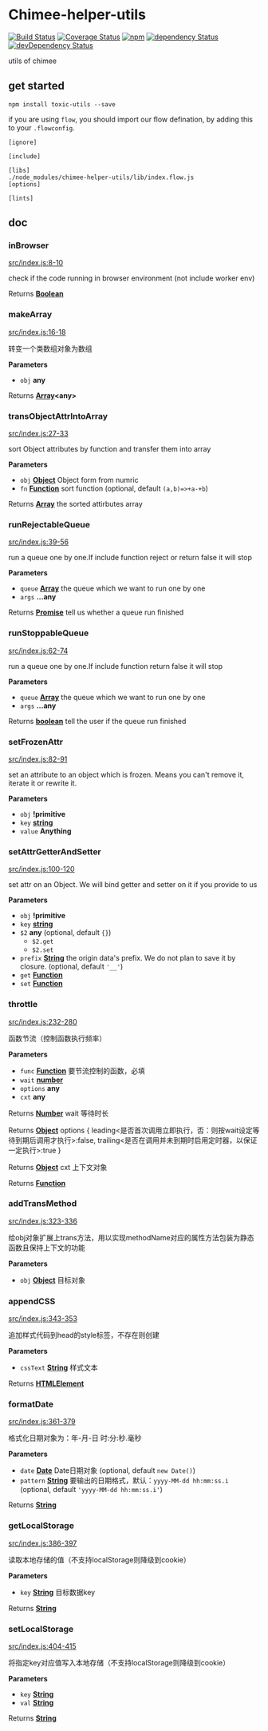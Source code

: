 # Chimee-helper-utils

[![Build Status](https://img.shields.io/travis/Chimeejs/chimee-helper-utils/master.svg?style=flat-square)](https://travis-ci.org/Chimeejs/chimee-helper-utils.svg?branch=master)
[![Coverage Status](https://img.shields.io/coveralls/Chimeejs/chimee-helper-utils/master.svg?style=flat-square)](https://coveralls.io/github/Chimeejs/chimee-helper-utils?branch=master)
[![npm](https://img.shields.io/npm/v/chimee-helper-utils.svg?colorB=brightgreen&style=flat-square)](https://www.npmjs.com/package/chimee-helper-utils)
[![dependency Status](https://david-dm.org/Chimeejs/chimee-helper-utils.svg)](https://david-dm.org/Chimeejs/chimee-helper-utils)
[![devDependency Status](https://david-dm.org/Chimeejs/chimee-helper-utils/dev-status.svg)](https://david-dm.org/Chimeejs/chimee-helper-utils?type=dev)

utils of chimee

## get started

```shell
npm install toxic-utils --save
```

if you are using `flow`, you should import our flow defination, by adding this to your `.flowconfig`.

```ya
[ignore]

[include]

[libs]
./node_modules/chimee-helper-utils/lib/index.flow.js
[options]

[lints]
```

## doc

<!-- Generated by documentation.js. Update this documentation by updating the source code. -->

### inBrowser

[src/index.js:8-10](https://github.com/Chimeejs/chimee-helper-utils/blob/7eff79e4cede1bda28a36e60ae0893583a493ba3/src/index.js#L8-L10 "Source code on GitHub")

check if the code running in browser environment (not include worker env)

Returns **[Boolean](https://developer.mozilla.org/en-US/docs/Web/JavaScript/Reference/Global_Objects/Boolean)** 

### makeArray

[src/index.js:16-18](https://github.com/Chimeejs/chimee-helper-utils/blob/7eff79e4cede1bda28a36e60ae0893583a493ba3/src/index.js#L16-L18 "Source code on GitHub")

转变一个类数组对象为数组

**Parameters**

-   `obj` **any** 

Returns **[Array](https://developer.mozilla.org/en-US/docs/Web/JavaScript/Reference/Global_Objects/Array)&lt;any>** 

### transObjectAttrIntoArray

[src/index.js:27-33](https://github.com/Chimeejs/chimee-helper-utils/blob/7eff79e4cede1bda28a36e60ae0893583a493ba3/src/index.js#L27-L33 "Source code on GitHub")

sort Object attributes by function
and transfer them into array

**Parameters**

-   `obj` **[Object](https://developer.mozilla.org/en-US/docs/Web/JavaScript/Reference/Global_Objects/Object)** Object form from numric
-   `fn` **[Function](https://developer.mozilla.org/en-US/docs/Web/JavaScript/Reference/Statements/function)** sort function (optional, default `(a,b)=>+a-+b`)

Returns **[Array](https://developer.mozilla.org/en-US/docs/Web/JavaScript/Reference/Global_Objects/Array)** the sorted attirbutes array

### runRejectableQueue

[src/index.js:39-56](https://github.com/Chimeejs/chimee-helper-utils/blob/7eff79e4cede1bda28a36e60ae0893583a493ba3/src/index.js#L39-L56 "Source code on GitHub")

run a queue one by one.If include function reject or return false it will stop

**Parameters**

-   `queue` **[Array](https://developer.mozilla.org/en-US/docs/Web/JavaScript/Reference/Global_Objects/Array)** the queue which we want to run one by one
-   `args` **...any** 

Returns **[Promise](https://developer.mozilla.org/en-US/docs/Web/JavaScript/Reference/Global_Objects/Promise)** tell us whether a queue run finished

### runStoppableQueue

[src/index.js:62-74](https://github.com/Chimeejs/chimee-helper-utils/blob/7eff79e4cede1bda28a36e60ae0893583a493ba3/src/index.js#L62-L74 "Source code on GitHub")

run a queue one by one.If include function return false it will stop

**Parameters**

-   `queue` **[Array](https://developer.mozilla.org/en-US/docs/Web/JavaScript/Reference/Global_Objects/Array)** the queue which we want to run one by one
-   `args` **...any** 

Returns **[boolean](https://developer.mozilla.org/en-US/docs/Web/JavaScript/Reference/Global_Objects/Boolean)** tell the user if the queue run finished

### setFrozenAttr

[src/index.js:82-91](https://github.com/Chimeejs/chimee-helper-utils/blob/7eff79e4cede1bda28a36e60ae0893583a493ba3/src/index.js#L82-L91 "Source code on GitHub")

set an attribute to an object which is frozen.
Means you can't remove it, iterate it or rewrite it.

**Parameters**

-   `obj` **!primitive** 
-   `key` **[string](https://developer.mozilla.org/en-US/docs/Web/JavaScript/Reference/Global_Objects/String)** 
-   `value` **Anything** 

### setAttrGetterAndSetter

[src/index.js:100-120](https://github.com/Chimeejs/chimee-helper-utils/blob/7eff79e4cede1bda28a36e60ae0893583a493ba3/src/index.js#L100-L120 "Source code on GitHub")

set attr on an Object. We will bind getter and setter on it if you provide to us

**Parameters**

-   `obj` **!primitive** 
-   `key` **[string](https://developer.mozilla.org/en-US/docs/Web/JavaScript/Reference/Global_Objects/String)** 
-   `$2` **any**  (optional, default `{}`)
    -   `$2.get`  
    -   `$2.set`  
-   `prefix` **[String](https://developer.mozilla.org/en-US/docs/Web/JavaScript/Reference/Global_Objects/String)** the origin data's prefix. We do not plan to save it by closure. (optional, default `'__'`)
-   `get` **[Function](https://developer.mozilla.org/en-US/docs/Web/JavaScript/Reference/Statements/function)** 
-   `set` **[Function](https://developer.mozilla.org/en-US/docs/Web/JavaScript/Reference/Statements/function)** 

### throttle

[src/index.js:232-280](https://github.com/Chimeejs/chimee-helper-utils/blob/7eff79e4cede1bda28a36e60ae0893583a493ba3/src/index.js#L232-L280 "Source code on GitHub")

函数节流（控制函数执行频率）

**Parameters**

-   `func` **[Function](https://developer.mozilla.org/en-US/docs/Web/JavaScript/Reference/Statements/function)** 要节流控制的函数，必填
-   `wait` **[number](https://developer.mozilla.org/en-US/docs/Web/JavaScript/Reference/Global_Objects/Number)** 
-   `options` **any** 
-   `cxt` **any** 

Returns **[Number](https://developer.mozilla.org/en-US/docs/Web/JavaScript/Reference/Global_Objects/Number)** wait 等待时长

Returns **[Object](https://developer.mozilla.org/en-US/docs/Web/JavaScript/Reference/Global_Objects/Object)** options {
                     leading&lt;是否首次调用立即执行，否：则按wait设定等待到期后调用才执行>:false,
                     trailing&lt;是否在调用并未到期时启用定时器，以保证一定执行>:true
                   }

Returns **[Object](https://developer.mozilla.org/en-US/docs/Web/JavaScript/Reference/Global_Objects/Object)** cxt 上下文对象

Returns **[Function](https://developer.mozilla.org/en-US/docs/Web/JavaScript/Reference/Statements/function)** 

### addTransMethod

[src/index.js:323-336](https://github.com/Chimeejs/chimee-helper-utils/blob/7eff79e4cede1bda28a36e60ae0893583a493ba3/src/index.js#L323-L336 "Source code on GitHub")

给obj对象扩展上trans方法，用以实现methodName对应的属性方法包装为静态函数且保持上下文的功能

**Parameters**

-   `obj` **[Object](https://developer.mozilla.org/en-US/docs/Web/JavaScript/Reference/Global_Objects/Object)** 目标对象

### appendCSS

[src/index.js:343-353](https://github.com/Chimeejs/chimee-helper-utils/blob/7eff79e4cede1bda28a36e60ae0893583a493ba3/src/index.js#L343-L353 "Source code on GitHub")

追加样式代码到head的style标签，不存在则创建

**Parameters**

-   `cssText` **[String](https://developer.mozilla.org/en-US/docs/Web/JavaScript/Reference/Global_Objects/String)** 样式文本

Returns **[HTMLElement](https://developer.mozilla.org/en-US/docs/Web/HTML/Element)** 

### formatDate

[src/index.js:361-379](https://github.com/Chimeejs/chimee-helper-utils/blob/7eff79e4cede1bda28a36e60ae0893583a493ba3/src/index.js#L361-L379 "Source code on GitHub")

格式化日期对象为：年-月-日 时:分:秒.毫秒

**Parameters**

-   `date` **[Date](https://developer.mozilla.org/en-US/docs/Web/JavaScript/Reference/Global_Objects/Date)** Date日期对象 (optional, default `new Date()`)
-   `pattern` **[String](https://developer.mozilla.org/en-US/docs/Web/JavaScript/Reference/Global_Objects/String)** 要输出的日期格式，默认：`yyyy-MM-dd hh:mm:ss.i` (optional, default `'yyyy-MM-dd hh:mm:ss.i'`)

Returns **[String](https://developer.mozilla.org/en-US/docs/Web/JavaScript/Reference/Global_Objects/String)** 

### getLocalStorage

[src/index.js:386-397](https://github.com/Chimeejs/chimee-helper-utils/blob/7eff79e4cede1bda28a36e60ae0893583a493ba3/src/index.js#L386-L397 "Source code on GitHub")

读取本地存储的值（不支持localStorage则降级到cookie）

**Parameters**

-   `key` **[String](https://developer.mozilla.org/en-US/docs/Web/JavaScript/Reference/Global_Objects/String)** 目标数据key

Returns **[String](https://developer.mozilla.org/en-US/docs/Web/JavaScript/Reference/Global_Objects/String)** 

### setLocalStorage

[src/index.js:404-415](https://github.com/Chimeejs/chimee-helper-utils/blob/7eff79e4cede1bda28a36e60ae0893583a493ba3/src/index.js#L404-L415 "Source code on GitHub")

将指定key对应值写入本地存储（不支持localStorage则降级到cookie）

**Parameters**

-   `key` **[String](https://developer.mozilla.org/en-US/docs/Web/JavaScript/Reference/Global_Objects/String)** 
-   `val` **[String](https://developer.mozilla.org/en-US/docs/Web/JavaScript/Reference/Global_Objects/String)** 

Returns **[String](https://developer.mozilla.org/en-US/docs/Web/JavaScript/Reference/Global_Objects/String)** 

